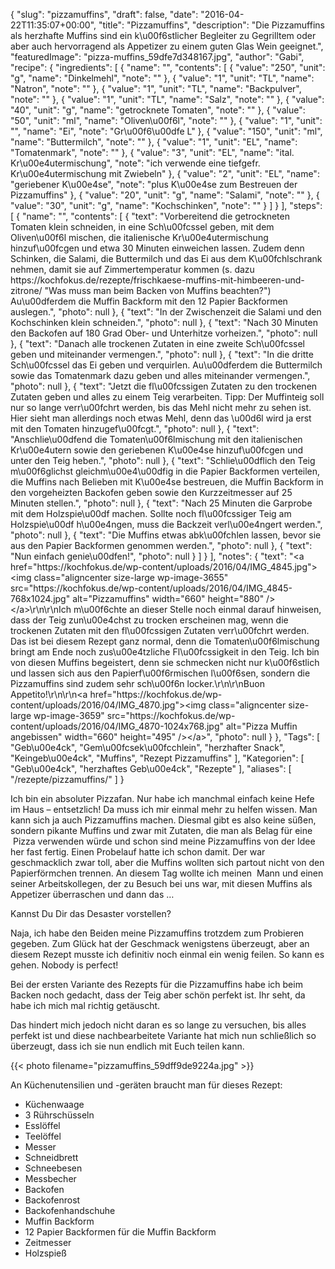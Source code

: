 {
    "slug": "pizzamuffins",
    "draft": false,
    "date": "2016-04-22T11:35:07+00:00",
    "title": "Pizzamuffins",
    "description": "Die Pizzamuffins als herzhafte Muffins sind ein k\u00f6stlicher Begleiter zu Gegrilltem oder aber auch hervorragend als Appetizer zu einem guten Glas Wein geeignet.",
    "featuredImage": "pizza-muffins_59dfe7d348167.jpg",
    "author": "Gabi",
    "recipe": {
        "ingredients": [
            {
                "name": "",
                "contents": [
                    {
                        "value": "250",
                        "unit": "g",
                        "name": "Dinkelmehl",
                        "note": ""
                    },
                    {
                        "value": "1",
                        "unit": "TL",
                        "name": "Natron",
                        "note": ""
                    },
                    {
                        "value": "1",
                        "unit": "TL",
                        "name": "Backpulver",
                        "note": ""
                    },
                    {
                        "value": "1",
                        "unit": "TL",
                        "name": "Salz",
                        "note": ""
                    },
                    {
                        "value": "40",
                        "unit": "g",
                        "name": "getrocknete Tomaten",
                        "note": ""
                    },
                    {
                        "value": "50",
                        "unit": "ml",
                        "name": "Oliven\u00f6l",
                        "note": ""
                    },
                    {
                        "value": "1",
                        "unit": "",
                        "name": "Ei",
                        "note": "Gr\u00f6\u00dfe L"
                    },
                    {
                        "value": "150",
                        "unit": "ml",
                        "name": "Buttermilch",
                        "note": ""
                    },
                    {
                        "value": "1",
                        "unit": "EL",
                        "name": "Tomatenmark",
                        "note": ""
                    },
                    {
                        "value": "3",
                        "unit": "EL",
                        "name": "ital. Kr\u00e4utermischung",
                        "note": "ich verwende eine tiefgefr. Kr\u00e4utermischung mit Zwiebeln"
                    },
                    {
                        "value": "2",
                        "unit": "EL",
                        "name": "geriebener K\u00e4se",
                        "note": "plus K\u00e4se zum Bestreuen der Pizzamuffins"
                    },
                    {
                        "value": "20",
                        "unit": "g",
                        "name": "Salami",
                        "note": ""
                    },
                    {
                        "value": "30",
                        "unit": "g",
                        "name": "Kochschinken",
                        "note": ""
                    }
                ]
            }
        ],
        "steps": [
            {
                "name": "",
                "contents": [
                    {
                        "text": "Vorbereitend die getrockneten Tomaten klein schneiden, in eine Sch\u00fcssel geben, mit dem Oliven\u00f6l mischen, die italienische Kr\u00e4utermischung hinzuf\u00fcgen und etwa 30 Minuten einweichen lassen. Zudem denn Schinken, die Salami, die Buttermilch und das Ei aus dem K\u00fchlschrank nehmen, damit sie auf Zimmertemperatur kommen (s. dazu https:\/\/kochfokus.de\/rezepte\/frischkaese-muffins-mit-himbeeren-und-zitrone\/  \"Was muss man beim Backen von Muffins beachten?\") Au\u00dferdem die Muffin Backform mit den 12 Papier Backformen auslegen.",
                        "photo": null
                    },
                    {
                        "text": "In der Zwischenzeit die Salami und den Kochschinken klein schneiden.",
                        "photo": null
                    },
                    {
                        "text": "Nach 30 Minuten den Backofen auf 180 Grad Ober- und Unterhitze vorheizen.",
                        "photo": null
                    },
                    {
                        "text": "Danach alle trockenen Zutaten in eine zweite Sch\u00fcssel geben und miteinander vermengen.",
                        "photo": null
                    },
                    {
                        "text": "In die dritte Sch\u00fcssel das Ei geben und verquirlen. Au\u00dferdem die Buttermilch sowie das Tomatenmark dazu geben und alles miteinander vermengen.",
                        "photo": null
                    },
                    {
                        "text": "Jetzt die fl\u00fcssigen Zutaten zu den trockenen Zutaten geben und alles zu einem Teig verarbeiten. Tipp: Der Muffinteig soll nur so lange verr\u00fchrt werden, bis das Mehl nicht mehr zu sehen ist. Hier sieht man allerdings noch etwas Mehl, denn das \u00d6l wird ja erst mit den Tomaten hinzugef\u00fcgt.",
                        "photo": null
                    },
                    {
                        "text": "Anschlie\u00dfend die Tomaten\u00f6lmischung mit den italienischen Kr\u00e4utern sowie den geriebenen K\u00e4se hinzuf\u00fcgen und unter den Teig heben.",
                        "photo": null
                    },
                    {
                        "text": "Schlie\u00dflich den Teig m\u00f6glichst gleichm\u00e4\u00dfig in die Papier Backformen verteilen, die Muffins nach Belieben mit K\u00e4se bestreuen, die Muffin Backform in den vorgeheizten Backofen geben sowie den Kurzzeitmesser auf 25 Minuten stellen.",
                        "photo": null
                    },
                    {
                        "text": "Nach 25 Minuten die Garprobe mit dem Holzspie\u00df machen. Sollte noch fl\u00fcssiger Teig am Holzspie\u00df h\u00e4ngen, muss die Backzeit verl\u00e4ngert werden.",
                        "photo": null
                    },
                    {
                        "text": "Die Muffins etwas abk\u00fchlen lassen, bevor sie aus den Papier Backformen genommen werden.",
                        "photo": null
                    },
                    {
                        "text": "Nun einfach genie\u00dfen!",
                        "photo": null
                    }
                ]
            }
        ],
        "notes": {
            "text": "<a href=\"https:\/\/kochfokus.de\/wp-content\/uploads\/2016\/04\/IMG_4845.jpg\"><img class=\"aligncenter size-large wp-image-3655\" src=\"https:\/\/kochfokus.de\/wp-content\/uploads\/2016\/04\/IMG_4845-768x1024.jpg\" alt=\"Pizzamuffins\" width=\"660\" height=\"880\" \/><\/a>\r\n\r\nIch m\u00f6chte an dieser Stelle noch einmal darauf hinweisen, dass der Teig zun\u00e4chst zu trocken erscheinen mag, wenn die trockenen Zutaten mit den fl\u00fcssigen Zutaten verr\u00fchrt werden. Das ist bei diesem Rezept ganz normal, denn die Tomaten\u00f6lmischung bringt am Ende noch zus\u00e4tzliche Fl\u00fcssigkeit in den Teig. Ich bin von diesen Muffins begeistert, denn sie schmecken nicht nur k\u00f6stlich und lassen sich aus den Papierf\u00f6rmischen l\u00f6sen, sondern die Pizzamuffins sind zudem sehr sch\u00f6n locker.\r\n\r\nBuon Appetito!\r\n\r\n<a href=\"https:\/\/kochfokus.de\/wp-content\/uploads\/2016\/04\/IMG_4870.jpg\"><img class=\"aligncenter size-large wp-image-3659\" src=\"https:\/\/kochfokus.de\/wp-content\/uploads\/2016\/04\/IMG_4870-1024x768.jpg\" alt=\"Pizza Muffin angebissen\" width=\"660\" height=\"495\" \/><\/a>",
            "photo": null
        }
    },
    "Tags": [
        "Geb\u00e4ck",
        "Gem\u00fcsek\u00fcchlein",
        "herzhafter Snack",
        "Keingeb\u00e4ck",
        "Muffins",
        "Rezept Pizzamuffins"
    ],
    "Kategorien": [
        "Geb\u00e4ck",
        "herzhaftes Geb\u00e4ck",
        "Rezepte"
    ],
    "aliases": [
        "\/rezepte\/pizzamuffins\/"
    ]
}

Ich bin ein absoluter Pizzafan. Nur habe ich manchmal einfach keine Hefe im Haus &#8211; entsetzlich! Da muss ich mir einmal mehr zu helfen wissen. Man kann sich ja auch Pizzamuffins machen. Diesmal gibt es also keine süßen, sondern pikante Muffins und zwar mit Zutaten, die man als Belag für eine  Pizza verwenden würde und schon sind meine Pizzamuffins von der Idee her fast fertig. Einen Probelauf hatte ich schon damit. Der war geschmacklich zwar toll, aber die Muffins wollten sich partout nicht von den Papierförmchen trennen. An diesem Tag wollte ich meinen  Mann und einen seiner Arbeitskollegen, der zu Besuch bei uns war, mit diesen Muffins als Appetizer überraschen und dann das &#8230;

Kannst Du Dir das Desaster vorstellen?

Naja, ich habe den Beiden meine Pizzamuffins trotzdem zum Probieren gegeben. Zum Glück hat der Geschmack wenigstens überzeugt, aber an diesem Rezept musste ich definitiv noch einmal ein wenig feilen. So kann es gehen. Nobody is perfect!

Bei der ersten Variante des Rezepts für die Pizzamuffins habe ich beim Backen noch gedacht, dass der Teig aber schön perfekt ist. Ihr seht, da habe ich mich mal richtig getäuscht.

Das hindert mich jedoch nicht daran es so lange zu versuchen, bis alles perfekt ist und diese nachbearbeitete Variante hat mich nun schließlich so überzeugt, dass ich sie nun endlich mit Euch teilen kann.

{{< photo filename="pizzamuffins_59dff9de9224a.jpg" >}}

 

An Küchenutensilien und -geräten braucht man für dieses Rezept:

 * Küchenwaage
 * 3 Rührschüsseln
 * Esslöffel
 * Teelöffel
 * Messer
 * Schneidbrett
 * Schneebesen
 * Messbecher
 * Backofen
 * Backofenrost
 * Backofenhandschuhe
 * Muffin Backform
 * 12 Papier Backformen für die Muffin Backform
 * Zeitmesser
 * Holzspieß